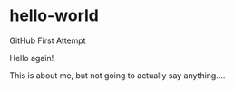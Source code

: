 # hello-world
GitHub First Attempt

Hello again!

This is about me, but not going to actually say anything....
